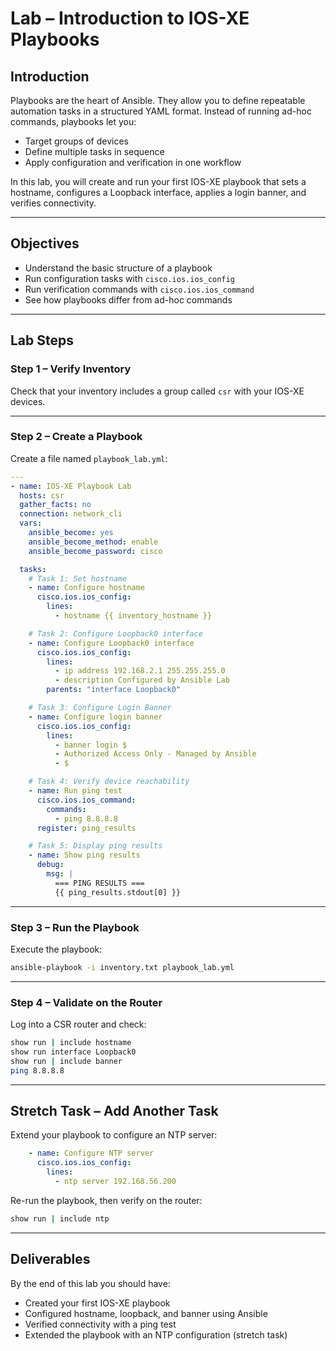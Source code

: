 

# Lab – Introduction to IOS-XE Playbooks

## Introduction

Playbooks are the heart of Ansible. They allow you to define repeatable automation tasks in a structured YAML format. Instead of running ad-hoc commands, playbooks let you:

* Target groups of devices
* Define multiple tasks in sequence
* Apply configuration and verification in one workflow

In this lab, you will create and run your first IOS-XE playbook that sets a hostname, configures a Loopback interface, applies a login banner, and verifies connectivity.

---

## Objectives

* Understand the basic structure of a playbook
* Run configuration tasks with `cisco.ios.ios_config`
* Run verification commands with `cisco.ios.ios_command`
* See how playbooks differ from ad-hoc commands

---

## Lab Steps

### Step 1 – Verify Inventory

Check that your inventory includes a group called `csr` with your IOS-XE devices.

---

### Step 2 – Create a Playbook

Create a file named `playbook_lab.yml`:

```yaml
---
- name: IOS-XE Playbook Lab
  hosts: csr
  gather_facts: no
  connection: network_cli
  vars:
    ansible_become: yes
    ansible_become_method: enable
    ansible_become_password: cisco

  tasks:
    # Task 1: Set hostname
    - name: Configure hostname
      cisco.ios.ios_config:
        lines:
          - hostname {{ inventory_hostname }}

    # Task 2: Configure Loopback0 interface
    - name: Configure Loopback0 interface
      cisco.ios.ios_config:
        lines:
          - ip address 192.168.2.1 255.255.255.0
          - description Configured by Ansible Lab
        parents: "interface Loopback0"

    # Task 3: Configure Login Banner
    - name: Configure login banner
      cisco.ios.ios_config:
        lines:
          - banner login $
          - Authorized Access Only - Managed by Ansible
          - $

    # Task 4: Verify device reachability
    - name: Run ping test
      cisco.ios.ios_command:
        commands:
          - ping 8.8.8.8
      register: ping_results

    # Task 5: Display ping results
    - name: Show ping results
      debug:
        msg: |
          === PING RESULTS ===
          {{ ping_results.stdout[0] }}
```

---

### Step 3 – Run the Playbook

Execute the playbook:

```bash
ansible-playbook -i inventory.txt playbook_lab.yml
```

---

### Step 4 – Validate on the Router

Log into a CSR router and check:

```bash
show run | include hostname
show run interface Loopback0
show run | include banner
ping 8.8.8.8
```

---

## Stretch Task – Add Another Task

Extend your playbook to configure an NTP server:

```yaml
    - name: Configure NTP server
      cisco.ios.ios_config:
        lines:
          - ntp server 192.168.56.200
```

Re-run the playbook, then verify on the router:

```bash
show run | include ntp
```

---

## Deliverables

By the end of this lab you should have:

* Created your first IOS-XE playbook
* Configured hostname, loopback, and banner using Ansible
* Verified connectivity with a ping test
* Extended the playbook with an NTP configuration (stretch task)
